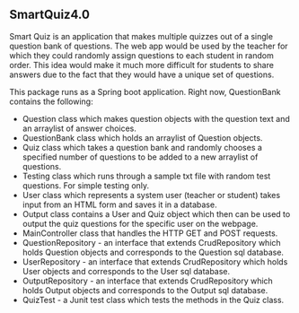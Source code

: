 ## SmartQuiz4.0
Smart Quiz is an application that makes multiple quizzes out of a single question bank of questions.
The web app would be used by the teacher for which they could randomly assign questions to each student in random order. 
This idea would make it much more difficult for students to share answers due to the fact that they would have a unique set of questions.

This package runs as a Spring boot application. Right now, QuestionBank contains the following:

- Question class which makes question objects with the question text and an arraylist of answer choices.
- QuestionBank class which holds an arraylist of Question objects.
- Quiz class which takes a question bank and randomly chooses a specified number of questions to be added to a new arraylist of questions.
- Testing class which runs through a sample txt file with random test questions. For simple testing only.
- User class which represents a system user (teacher or student) takes input from an HTML form and saves it in a database.
- Output class contains a User and Quiz object which then can be used to output the quiz questions for the specific user on the webpage.
- MainController class that handles the HTTP GET and POST requests.
- QuestionRepository - an interface that extends CrudRepository which holds Question objects and corresponds to the Question sql database.
- UserRepository - an interface that extends CrudRepository which holds User objects and corresponds to the User sql database.
- OutputRepository - an interface that extends CrudRepository which holds Output objects and corresponds to the Output sql database.
- QuizTest - a Junit test class which tests the methods in the Quiz class.
